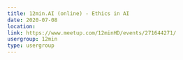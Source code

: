 ```yaml
---
title: 12min.AI (online) - Ethics in AI
date: 2020-07-08
location: 
link: https://www.meetup.com/12minHD/events/271644271/
usergroup: 12min
type: usergroup
---
```

